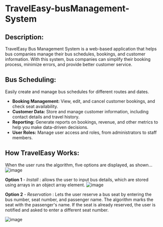 # TravelEasy-busManagement-System

## Description:
TravelEasy Bus Management System is a web-based application that helps bus companies manage their bus schedules, bookings, and customer information. With this system, bus companies can simplify their booking process, minimize errors, and provide better customer service.

## Bus Scheduling:
Easily create and manage bus schedules for different routes and dates.
- **Booking Management:** View, edit, and cancel customer bookings, and check seat availability.
- **Customer Data:** Store and manage customer information, including contact details and travel history.
- **Reporting:** Generate reports on bookings, revenue, and other metrics to help you make data-driven decisions.
- **User Roles:** Manage user access and roles, from administrators to staff members.

## How TravelEasy Works:
When the user runs the algorithm, five options are displayed, as shown...
![image](https://user-images.githubusercontent.com/96778933/233701526-02b82419-73d8-444e-a271-de3aa5ddf916.png)


**Option 1** - *Install* : allows the user to input bus details, which are stored using arrays in an object array element.
![image](https://user-images.githubusercontent.com/96778933/233690054-0cb3124c-5e01-4d8f-afed-9f9d6f468a24.png)


**Option 2** - *Reservation* : Lets the user reserve a bus seat by entering the bus number, seat number, and passenger name. The algorithm marks the seat with the passenger's name. If the seat is already reserved, the user is notified and asked to enter a different seat number.

![image](https://user-images.githubusercontent.com/96778933/233690109-ecf5563c-6f6f-429d-9f2d-1500884199fc.png)


